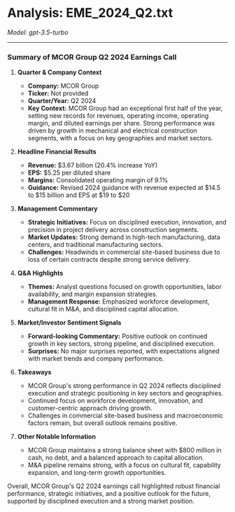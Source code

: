 # Analysis: EME_2024_Q2.txt

*Model: gpt-3.5-turbo*

---

### Summary of MCOR Group Q2 2024 Earnings Call

1. **Quarter & Company Context**
   - **Company:** MCOR Group
   - **Ticker:** Not provided
   - **Quarter/Year:** Q2 2024
   - **Key Context:** MCOR Group had an exceptional first half of the year, setting new records for revenues, operating income, operating margin, and diluted earnings per share. Strong performance was driven by growth in mechanical and electrical construction segments, with a focus on key geographies and market sectors.

2. **Headline Financial Results**
   - **Revenue:** $3.67 billion (20.4% increase YoY)
   - **EPS:** $5.25 per diluted share
   - **Margins:** Consolidated operating margin of 9.1%
   - **Guidance:** Revised 2024 guidance with revenue expected at $14.5 to $15 billion and EPS at $19 to $20

3. **Management Commentary**
   - **Strategic Initiatives:** Focus on disciplined execution, innovation, and precision in project delivery across construction segments.
   - **Market Updates:** Strong demand in high-tech manufacturing, data centers, and traditional manufacturing sectors.
   - **Challenges:** Headwinds in commercial site-based business due to loss of certain contracts despite strong service delivery.

4. **Q&A Highlights**
   - **Themes:** Analyst questions focused on growth opportunities, labor availability, and margin expansion strategies.
   - **Management Response:** Emphasized workforce development, cultural fit in M&A, and disciplined capital allocation.

5. **Market/Investor Sentiment Signals**
   - **Forward-looking Commentary:** Positive outlook on continued growth in key sectors, strong pipeline, and disciplined execution.
   - **Surprises:** No major surprises reported, with expectations aligned with market trends and company performance.

6. **Takeaways**
   - MCOR Group's strong performance in Q2 2024 reflects disciplined execution and strategic positioning in key sectors and geographies.
   - Continued focus on workforce development, innovation, and customer-centric approach driving growth.
   - Challenges in commercial site-based business and macroeconomic factors remain, but overall outlook remains positive.

7. **Other Notable Information**
   - MCOR Group maintains a strong balance sheet with $800 million in cash, no debt, and a balanced approach to capital allocation.
   - M&A pipeline remains strong, with a focus on cultural fit, capability expansion, and long-term growth opportunities.

Overall, MCOR Group's Q2 2024 earnings call highlighted robust financial performance, strategic initiatives, and a positive outlook for the future, supported by disciplined execution and a strong market position.